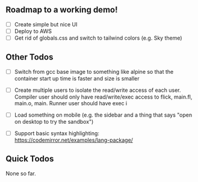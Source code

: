 ## Roadmap to a working demo!

- [ ] Create simple but nice UI
- [ ] Deploy to AWS
- [ ] Get rid of globals.css and switch to tailwind colors (e.g. Sky theme)

## Other Todos

- [ ] Switch from gcc base image to something like alpine so that the container start up time is faster and size is smaller
- [ ] Create multiple users to isolate the read/write access of each user. Compiler user should only have read/write/exec access to flick, main.fl, main.o, main. Runner user should have exec i
- [ ] Load something on mobile (e.g. the sidebar and a thing that says "open on desktop to try the sandbox")
- [ ] Support basic syntax highlighting: https://codemirror.net/examples/lang-package/


## Quick Todos

None so far.